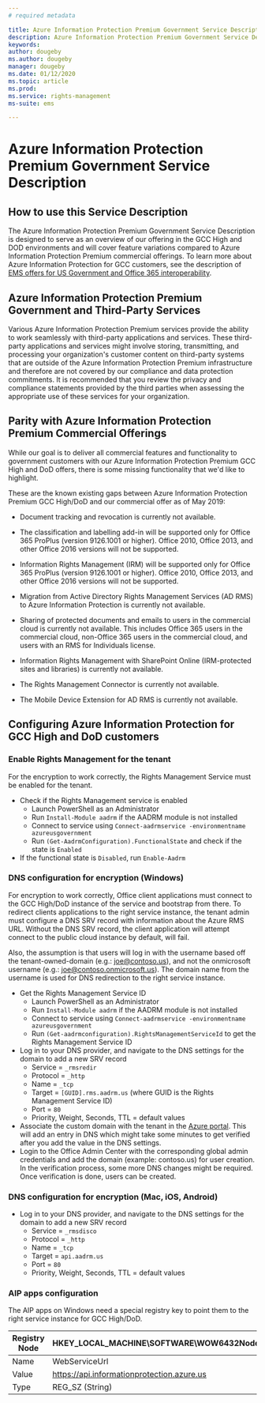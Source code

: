 ```yaml
---
# required metadata

title: Azure Information Protection Premium Government Service Description
description: Azure Information Protection Premium Government Service Description is designed to serve as an overview of our offering
keywords:
author: dougeby
ms.author: dougeby
manager: dougeby
ms.date: 01/12/2020
ms.topic: article
ms.prod:
ms.service: rights-management
ms-suite: ems

---
```


# Azure Information Protection Premium Government Service Description 

## How to use this Service Description 

The Azure Information Protection Premium Government Service Description is designed to serve as an overview of our offering in the GCC High and DOD environments and will cover feature variations compared to Azure Information Protection Premium commercial offerings. To learn more about Azure Information Protection for GCC customers, see the description of [EMS offers for US Government and Office 365 interoperability](ems-govt-service-description.md#ems-offers-for-us-government-and-office-365-interoperability).

## Azure Information Protection Premium Government and Third-Party Services 

Various Azure Information Protection Premium services provide the ability to work seamlessly with third-party applications and services. These third-party applications and services might involve storing, transmitting, and processing your organization's customer content on third-party systems that are outside of the Azure Information Protection Premium infrastructure and therefore are not covered by our compliance and data protection commitments. It is recommended that you review the privacy and compliance statements provided by the third parties when assessing the appropriate use of these services for your organization. 

## Parity with Azure Information Protection Premium Commercial Offerings 

While our goal is to deliver all commercial features and functionality to government customers with our Azure Information Protection Premium GCC High and DoD offers, there is some missing functionality that we'd like to highlight. 

These are the known existing gaps between Azure Information Protection Premium GCC High/DoD and our commercial offer as of May 2019: 

* Document tracking and revocation is currently not available. 

* The classification and labelling add-in will be supported only for Office 365 ProPlus (version 9126.1001 or higher). Office 2010, Office 2013, and other Office 2016 versions will not be supported. 

* Information Rights Management (IRM) will be supported only for Office 365 ProPlus (version 9126.1001 or higher). Office 2010, Office 2013, and other Office 2016 versions will not be supported. 

* Migration from Active Directory Rights Management Services (AD RMS) to Azure Information Protection is currently not available. 

* Sharing of protected documents and emails to users in the commercial cloud is currently not available. This includes Office 365 users in the commercial cloud, non-Office 365 users in the commercial cloud, and users with an RMS for Individuals license. 

* Information Rights Management with SharePoint Online (IRM-protected sites and libraries) is currently not available. 

* The Rights Management Connector is currently not available.

* The Mobile Device Extension for AD RMS is currently not available.


## Configuring Azure Information Protection for GCC High and DoD customers

### Enable Rights Management for the tenant
For the encryption to work correctly, the Rights Management Service must be enabled for the tenant.

* Check if the Rights Management service is enabled
  * Launch PowerShell as an Administrator
  * Run `Install-Module aadrm` if the AADRM module is not installed 
  * Connect to service using `Connect-aadrmservice -environmentname azureusgovernment`
  * Run `(Get-AadrmConfiguration).FunctionalState` and check if the state is  `Enabled`
* If the functional state is `Disabled`, run `Enable-Aadrm`

### DNS configuration for encryption (Windows)
For encryption to work correctly, Office client applications must connect to the GCC High/DoD instance of the service and bootstrap from there. To redirect clients applications to the right service instance, the tenant admin must configure a DNS SRV record with information about the Azure RMS URL. Without the DNS SRV record, the client application will attempt connect to the public cloud instance by default, will fail.

Also, the assumption is that users will log in with the username based off the tenant-owned-domain (e.g.: joe@contoso.us), and not the onmicrosoft username (e.g.: joe@contoso.onmicrosoft.us). The domain name from the username is used for DNS redirection to the right service instance.

* Get the Rights Management Service ID 
  * Launch PowerShell as an Administrator 
  * Run `Install-Module aadrm` if the AADRM module is not installed 
  * Connect to service using `Connect-aadrmservice -environmentname azureusgovernment`
  * Run `(Get-aadrmconfiguration).RightsManagementServiceId` to get the Rights Management Service ID
* Log in to your DNS provider, and navigate to the DNS settings for the domain to add a new SRV record
  * Service = `_rmsredir` 
  * Protocol = `_http` 
  * Name = `_tcp` 
  * Target = `[GUID].rms.aadrm.us`  (where GUID is the Rights Management Service ID) 
  * Port = `80` 
  * Priority, Weight, Seconds, TTL = default values 
* Associate the custom domain with the tenant in the [Azure portal](https://portal.azure.us/#blade/Microsoft_AAD_IAM/ActiveDirectoryMenuBlade/Domains). This will add an entry in DNS which might take some minutes to get verified after you add the value in the DNS settings.  
* Login to the Office Admin Center with the corresponding global admin credentials and add the domain (example: contoso.us) for user creation. In the verification process, some more DNS changes might be required. Once verification is done, users can be created.

### DNS configuration for encryption (Mac, iOS, Android)
* Log in to your DNS provider, and navigate to the DNS settings for the domain to add a new SRV record
  * Service = `_rmsdisco` 
  * Protocol = `_http` 
  * Name = `_tcp` 
  * Target = `api.aadrm.us` 
  * Port = `80` 
  * Priority, Weight, Seconds, TTL = default values 


### AIP apps configuration
The AIP apps on Windows need a special registry key to point them to the right service instance for GCC High/DoD.  

| Registry Node | HKEY_LOCAL_MACHINE\SOFTWARE\WOW6432Node\Microsoft\MSIP |
| --- | --- |
| Name | WebServiceUrl |
| Value | https://api.informationprotection.azure.us |
| Type | REG_SZ (String) |
